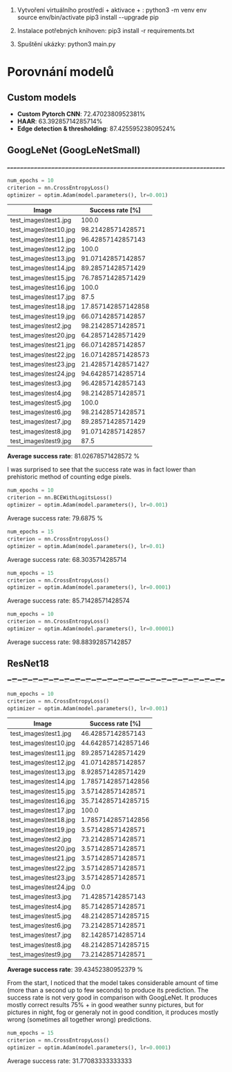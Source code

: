 1. Vytvoření virtuálního prostředí + aktivace + :
	python3 -m venv env
	source env/bin/activate
    pip3 install --upgrade pip

2. Instalace potřebných knihoven:
	pip3 install -r requirements.txt

3. Spuštění ukázky:
	python3 main.py

# Porovnání modelů
## Custom models
- **Custom Pytorch CNN**: 72.4702380952381%
- **HAAR**: 63.39285714285714%
- **Edge detection & thresholding**: 87.42559523809524%
## GoogLeNet (GoogLeNetSmall)
![googlenet_model.pth.png](models/googlenet_model.pth.png)
```py
num_epochs = 10
criterion = nn.CrossEntropyLoss()
optimizer = optim.Adam(model.parameters(), lr=0.001)
```

|Image |Success rate [%]|
|-----|------------|
test_images\test1.jpg|100.0
test_images\test10.jpg|98.21428571428571
test_images\test11.jpg|96.42857142857143
test_images\test12.jpg|100.0
test_images\test13.jpg|91.07142857142857
test_images\test14.jpg|89.28571428571429
test_images\test15.jpg|76.78571428571429
test_images\test16.jpg|100.0
test_images\test17.jpg|87.5
test_images\test18.jpg|17.857142857142858
test_images\test19.jpg|66.07142857142857
test_images\test2.jpg|98.21428571428571
test_images\test20.jpg|64.28571428571429
test_images\test21.jpg|66.07142857142857
test_images\test22.jpg|16.071428571428573
test_images\test23.jpg|21.428571428571427
test_images\test24.jpg|94.64285714285714
test_images\test3.jpg|96.42857142857143
test_images\test4.jpg|98.21428571428571
test_images\test5.jpg|100.0
test_images\test6.jpg|98.21428571428571
test_images\test7.jpg|89.28571428571429
test_images\test8.jpg|91.07142857142857
test_images\test9.jpg|87.5

**Average success rate**: 81.02678571428572 %

I was surprised to see that the success rate was in fact lower than prehistoric method of counting edge pixels.

```py
num_epochs = 10
criterion = nn.BCEWithLogitsLoss()
optimizer = optim.Adam(model.parameters(), lr=0.001)
```
Average success rate: 79.6875 %

```py
num_epochs = 15
criterion = nn.CrossEntropyLoss()
optimizer = optim.Adam(model.parameters(), lr=0.01)
```
Average success rate: 68.3035714285714

```py
num_epochs = 15
criterion = nn.CrossEntropyLoss()
optimizer = optim.Adam(model.parameters(), lr=0.0001)
```
Average success rate: 85.71428571428574

```py
num_epochs = 10
criterion = nn.CrossEntropyLoss()
optimizer = optim.Adam(model.parameters(), lr=0.00001)
```
Average success rate: 98.88392857142857


## ResNet18
![resnet18_model.pth.png](models/resnet18_model.pth.png)
```py
num_epochs = 10
criterion = nn.CrossEntropyLoss()
optimizer = optim.Adam(model.parameters(), lr=0.001)
```
|Image |Success rate [%]|
|-----|------------|
test_images\test1.jpg|46.42857142857143
test_images\test10.jpg|44.642857142857146
test_images\test11.jpg|89.28571428571429
test_images\test12.jpg|41.07142857142857
test_images\test13.jpg|8.928571428571429
test_images\test14.jpg|1.7857142857142856
test_images\test15.jpg|3.571428571428571
test_images\test16.jpg|35.714285714285715
test_images\test17.jpg|100.0
test_images\test18.jpg|1.7857142857142856
test_images\test19.jpg|3.571428571428571
test_images\test2.jpg|73.21428571428571
test_images\test20.jpg|3.571428571428571
test_images\test21.jpg|3.571428571428571
test_images\test22.jpg|3.571428571428571
test_images\test23.jpg|3.571428571428571
test_images\test24.jpg|0.0
test_images\test3.jpg|71.42857142857143
test_images\test4.jpg|85.71428571428571
test_images\test5.jpg|48.214285714285715
test_images\test6.jpg|73.21428571428571
test_images\test7.jpg|82.14285714285714
test_images\test8.jpg|48.214285714285715
test_images\test9.jpg|73.21428571428571

**Average success rate**: 39.43452380952379 %

From the start, I noticed that the model takes considerable amount of time (more than a second up to few seconds) to produce its prediction. The success rate is not very good in comparison with GoogLeNet. It produces mostly correct results 75% + in good weather sunny pictures, but for pictures in night, fog or generaly not in good condition, it produces mostly wrong (sometimes all together wrong) predictions.

```py
num_epochs = 15
criterion = nn.CrossEntropyLoss()
optimizer = optim.Adam(model.parameters(), lr=0.0001)
```
Average success rate: 31.77083333333333

